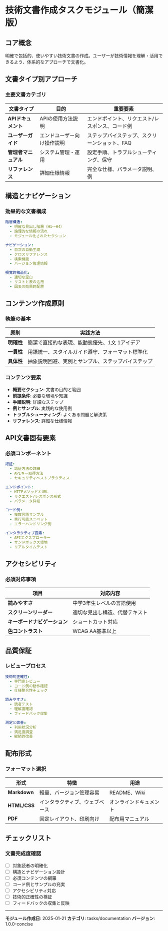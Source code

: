 # 技術文書作成タスクモジュール（簡潔版）

## コア概念
明確で包括的、使いやすい技術文書の作成。ユーザーが技術情報を理解・活用できるよう、体系的なアプローチで文書化。

## 文書タイプ別アプローチ

### 主要文書カテゴリ
| 文書タイプ | 目的 | 重要要素 |
|------------|------|----------|
| **APIドキュメント** | APIの使用方法説明 | エンドポイント、リクエスト/レスポンス、コード例 |
| **ユーザーガイド** | エンドユーザー向け操作説明 | ステップバイステップ、スクリーンショット、FAQ |
| **管理者マニュアル** | システム管理・運用 | 設定手順、トラブルシューティング、保守 |
| **リファレンス** | 詳細仕様情報 | 完全な仕様、パラメータ説明、例 |

## 構造とナビゲーション

### 効果的な文書構成
```yaml
階層構造:
  - 明確な見出し階層（H1〜H4）
  - 論理的な情報の流れ
  - モジュール化されたセクション

ナビゲーション:
  - 目次の自動生成
  - クロスリファレンス
  - 検索機能
  - バージョン管理情報

視覚的構造化:
  - 適切な空白
  - リストと表の活用
  - 図表の効果的配置
```

## コンテンツ作成原則

### 執筆の基本
| 原則 | 実践方法 |
|------|----------|
| **明確性** | 簡潔で直接的な表現、能動態優先、1文 1アイデア |
| **一貫性** | 用語統一、スタイルガイド遵守、フォーマット標準化 |
| **具体性** | 抽象説明回避、実例とサンプル、ステップバイステップ |

### コンテンツ要素
- **概要セクション**: 文書の目的と範囲
- **前提条件**: 必要な環境や知識
- **手順説明**: 詳細なステップ
- **例とサンプル**: 実践的な使用例
- **トラブルシューティング**: よくある問題と解決策
- **リファレンス**: 詳細な仕様情報

## API文書固有要素

### 必須コンポーネント
```yaml
認証:
  - 認証方法の詳細
  - APIキー取得方法
  - セキュリティベストプラクティス

エンドポイント:
  - HTTPメソッドとURL
  - リクエスト/レスポンス形式
  - パラメータ詳細

コード例:
  - 複数言語サンプル
  - 実行可能スニペット
  - エラーハンドリング例

インタラクティブ要素:
  - APIエクスプローラー
  - サンドボックス環境
  - リアルタイムテスト
```

## アクセシビリティ

### 必須対応事項
| 項目 | 対応内容 |
|------|----------|
| **読みやすさ** | 中学3年生レベルの言語使用 |
| **スクリーンリーダー** | 適切な見出し構造、代替テキスト |
| **キーボードナビゲーション** | ショートカット対応 |
| **色コントラスト** | WCAG AA基準以上 |

## 品質保証

### レビュープロセス
```yaml
技術的正確性:
  - 専門家レビュー
  - コード例の動作確認
  - 仕様整合性チェック

読みやすさ:
  - 読者テスト
  - 理解度確認
  - フィードバック収集

測定と改善:
  - 利用状況分析
  - 満足度調査
  - 継続的改善
```

## 配布形式

### フォーマット選択
| 形式 | 特徴 | 用途 |
|------|------|------|
| **Markdown** | 軽量、バージョン管理容易 | README、Wiki |
| **HTML/CSS** | インタラクティブ、ウェブベース | オンラインドキュメント |
| **PDF** | 固定レイアウト、印刷向け | 配布用マニュアル |

## チェックリスト

### 文書完成度確認
- [ ] 対象読者の明確化
- [ ] 構造とナビゲーション設計
- [ ] 必須コンテンツの網羅
- [ ] コード例とサンプルの充実
- [ ] アクセシビリティ対応
- [ ] 技術的正確性の検証
- [ ] フィードバックの収集と反映

---
**モジュール作成日**: 2025-01-21
**カテゴリ**: tasks/documentation
**バージョン**: 1.0.0-concise